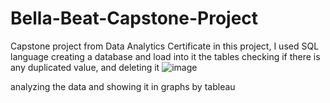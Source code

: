 # Bella-Beat-Capstone-Project
Capstone project from Data Analytics Certificate 
in this project, I used SQL language 
creating a database and load into it the tables 
checking if there is any duplicated value, and deleting it
![image](https://github.com/Maasarany/Bella-Beat-Capstone-Project/assets/129376512/3222dabe-c957-4ad1-aa09-ce48d8042a4d)

analyzing the data and showing it in graphs by tableau
